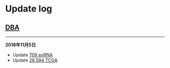 # Update log

## [DBA](http://lulab.life.tsinghua.edu.cn/DBA/) 

-----

**2018年11月5日**
- Update [709 exRNA](http://lulab.life.tsinghua.edu.cn/DBA/datasets.php)
- Update [ 28,594 TCGA](http://lulab.life.tsinghua.edu.cn/DBA/tcgasets.php#raw_data_sta)


